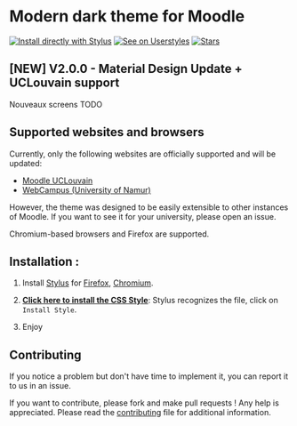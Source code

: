 # Modern dark theme for Moodle

[![Install directly with Stylus](https://img.shields.io/badge/Install%20directly%20with-Stylus-388E3C.svg?style=flat)](https://userstyles.world/api/style/3158.user.css) [![See on Userstyles](https://img.shields.io/badge/See%20on-Userstyles-blue?style=flat)](https://userstyles.world/style/3158/webcampus-dark-theme) [![Stars](https://img.shields.io/github/stars/martin-danhier/webcampus-dark-theme?color=FBC02D&style=flat)](https://github.com/martin-danhier/webcampus-dark-theme)

## [NEW] V2.0.0 - Material Design Update + UCLouvain support

Nouveaux screens TODO

## Supported websites and browsers

Currently, only the following websites are officially supported and will be updated:

- [Moodle UCLouvain](https://moodle.uclouvain.be)
- [WebCampus (University of Namur)](https://webcampus.unamur.be/)

However, the theme was designed to be easily extensible to other instances of Moodle. If you want to see it for your university, please open an issue.

Chromium-based browsers and Firefox are supported.

## Installation :

1. Install [Stylus](https://add0n.com/stylus.html) for [Firefox](https://addons.mozilla.org/en-US/firefox/addon/styl-us/), [Chromium](https://chrome.google.com/webstore/detail/stylus/clngdbkpkpeebahjckkjfobafhncgmne).

2. [**Click here to install the CSS Style**](https://userstyles.world/api/style/3158.user.css): Stylus recognizes the file, click on `Install Style`.

3. Enjoy

## Contributing

If you notice a problem but don't have time to implement it, you can report it to us in an issue.

If you want to contribute, please fork and make pull requests ! Any help is appreciated.
Please read the [contributing](CONTRIBUTING.md) file for additional information.
